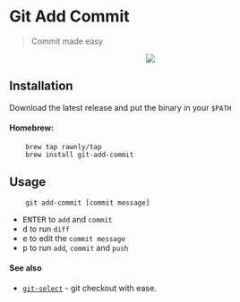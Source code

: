 # Git Add Commit
> Commit made easy

<p align="center">
    <img src="https://user-images.githubusercontent.com/16429579/143082185-4d0dcd19-6ae3-479e-9d1d-6a47f9f50149.png" />
</p>

## Installation
Download the latest release and put the binary in your `$PATH` 

#### Homebrew:
```shell
    brew tap rawnly/tap
    brew install git-add-commit
```

## Usage
```shell
    git add-commit [commit message]
```

- <kbd>ENTER</kbd> to `add` and `commit`
- <kbd>d</kbd> to run `diff`
- <kbd>e</kbd> to edit the `commit message`
- <kbd>p</kbd> to run `add`, `commit` and `push`


#### See also
- [`git-select`][git-select] - git checkout with ease.


[git-select]: https://github.com/rawnly/git-select
